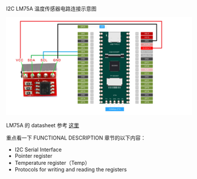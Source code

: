 I2C LM75A 温度传感器电路连接示意图

![](./diagrams/i2c/i2c-lm75.png)

LM75A 的 datasheet 参考 [这里](../lm75a.pdf)

重点看一下 FUNCTIONAL DESCRIPTION 章节的以下内容：
- I2C Serial Interface
- Pointer register
- Temperature register（Temp）
- Protocols for writing and reading the registers
